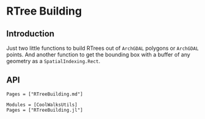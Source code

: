 # RTree Building
## Introduction
Just two little functions to build RTrees out of `ArchGDAL` polygons or `ArchGDAL` points. And another function to get the bounding box with a buffer of any geometry as a `SpatialIndexing.Rect`.

## API

```@index
Pages = ["RTreeBuilding.md"]
```

```@autodocs
Modules = [CoolWalksUtils]
Pages = ["RTreeBuilding.jl"]
```